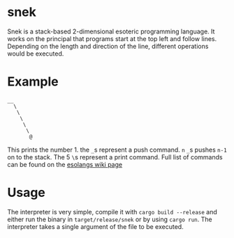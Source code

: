 # snek

Snek is a stack-based 2-dimensional esoteric programming language. It works on the principal that programs start at the top left and follow lines. Depending on the length and direction of the line, different operations would be executed.

# Example

```
__
  \
   \
    \
     \
      \
       @
```

This prints the number 1. the `_`s represent a push command. `n` `_`s pushes `n-1` on to the stack. The 5 `\`s represent a print command. Full list of commands can be found on the [esolangs wiki page](https://esolangs.org/wiki/snek)

# Usage

The interpreter is very simple, compile it with `cargo build --release` and either run the binary in `target/release/snek` or by using `cargo run`. The interpreter takes a single argument of the file to be executed.
